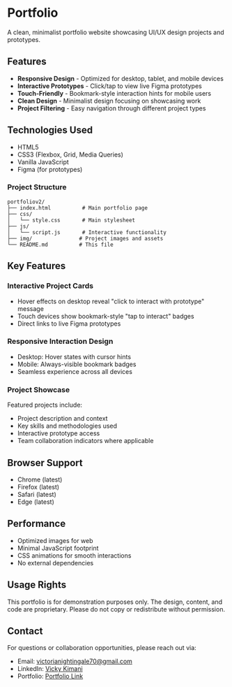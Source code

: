 # Portfolio
A clean, minimalist portfolio website showcasing UI/UX design projects and prototypes.

## Features
- **Responsive Design** - Optimized for desktop, tablet, and mobile devices
- **Interactive Prototypes** - Click/tap to view live Figma prototypes
- **Touch-Friendly** - Bookmark-style interaction hints for mobile users
- **Clean Design** - Minimalist design focusing on showcasing work
- **Project Filtering** - Easy navigation through different project types

## Technologies Used
- HTML5
- CSS3 (Flexbox, Grid, Media Queries)
- Vanilla JavaScript
- Figma (for prototypes)

### Project Structure
```
portfoliov2/
├── index.html          # Main portfolio page
├── css/
│   └── style.css       # Main stylesheet
├── js/
│   └── script.js       # Interactive functionality
├── img/               # Project images and assets
└── README.md          # This file
```
## Key Features
### Interactive Project Cards
- Hover effects on desktop reveal "click to interact with prototype" message
- Touch devices show bookmark-style "tap to interact" badges
- Direct links to live Figma prototypes

### Responsive Interaction Design
- Desktop: Hover states with cursor hints
- Mobile: Always-visible bookmark badges
- Seamless experience across all devices

### Project Showcase
Featured projects include:
- Project description and context
- Key skills and methodologies used
- Interactive prototype access
- Team collaboration indicators where applicable

## Browser Support
- Chrome (latest)
- Firefox (latest)
- Safari (latest)
- Edge (latest)

## Performance
- Optimized images for web
- Minimal JavaScript footprint
- CSS animations for smooth interactions
- No external dependencies

## Usage Rights
This portfolio is for demonstration purposes only. The design, content, and code are proprietary. Please do not copy or redistribute without permission.

## Contact
For questions or collaboration opportunities, please reach out via:
- Email: [victorianightingale70@gmail.com](mailto:victorianightingale70@gmail.com)
- LinkedIn: [Vicky Kimani](https://www.linkedin.com/in/vicky-kimani-171202207/)
- Portfolio: [Portfolio Link](#)
